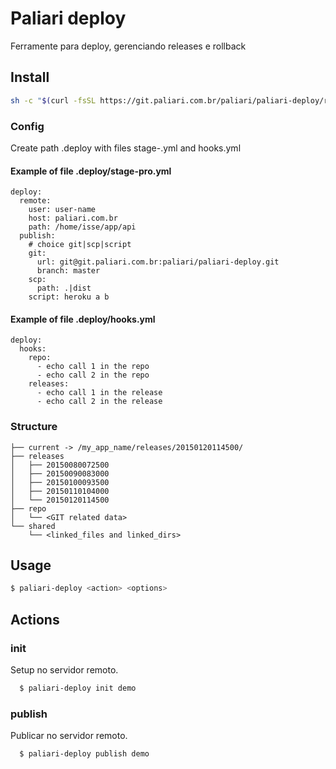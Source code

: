 # Paliari deploy

Ferramente para deploy, gerenciando releases e rollback

## Install

```bash
sh -c "$(curl -fsSL https://git.paliari.com.br/paliari/paliari-deploy/raw/master/install.sh)"
```

### Config

Create path .deploy with files stage-<stage>.yml and hooks.yml

#### Example of file .deploy/stage-pro.yml

```hml
deploy:
  remote:
    user: user-name
    host: paliari.com.br
    path: /home/isse/app/api
  publish:
    # choice git|scp|script
    git:
      url: git@git.paliari.com.br:paliari/paliari-deploy.git
      branch: master
    scp:
      path: .|dist
    script: heroku a b

```

#### Example of file .deploy/hooks.yml

```hml
deploy:
  hooks:
    repo:
      - echo call 1 in the repo
      - echo call 2 in the repo
    releases:
      - echo call 1 in the release
      - echo call 2 in the release

```

### Structure

```text
├── current -> /my_app_name/releases/20150120114500/
├── releases
│   ├── 20150080072500
│   ├── 20150090083000
│   ├── 20150100093500
│   ├── 20150110104000
│   └── 20150120114500
├── repo
│   └── <GIT related data>
└── shared
    └── <linked_files and linked_dirs>

```

## Usage

```bash
$ paliari-deploy <action> <options>
```

## Actions

### init

Setup no servidor remoto.

```bash
  $ paliari-deploy init demo
```

### publish

Publicar no servidor remoto.

```bash
  $ paliari-deploy publish demo
```
